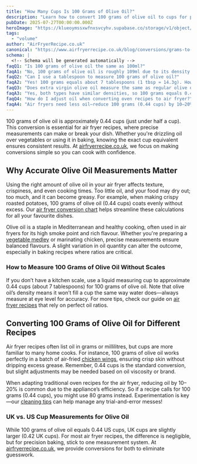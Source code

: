 ```yaml
---
title: "How Many Cups Is 100 Grams of Olive Oil?"
description: "Learn how to convert 100 grams of olive oil to cups for perfect air fryer recipes. Get accurate measurements and cooking tips in seconds!"
pubDate: 2025-07-27T00:00:00.000Z
heroImage: "https://klueoymssxwfnxsvcyhv.supabase.co/storage/v1/object/public/Shmucket/how-many-cups-is-100-grams-of-olive-oil.webp"
tags:
  - "volume"
author: "AirFryerRecipe.co.uk"
canonical: "https://www.airfryerrecipe.co.uk/blog/conversions/grams-to-cups/how-many-cups-is-100-grams-of-olive-oil"
schema: |
  <!-- Schema will be generated automatically -->
faqQ1: "Is 100 grams of olive oil the same as 100ml?"
faqA1: "No, 100 grams of olive oil is roughly 109ml due to its density (0.92 g/ml). Grams measure weight, while millilitres measure volume. For air frying, the slight difference usually doesn’t impact results, but for baking, use a scale."
faqQ2: "Can I use a tablespoon to measure 100 grams of olive oil?"
faqA2: "Yes! 100 grams equals about 7 tablespoons (1 tbsp ≈ 14.3g). However, tablespoons vary slightly by region, so for recipes like air-fried <a href=https://www.airfryerrecipe.co.uk/recipe-category/dessert>desserts</a>, a scale is more reliable."
faqQ3: "Does extra virgin olive oil measure the same as regular olive oil?"
faqA3: "Yes, both types have similar densities, so 100 grams equals 0.44 cups regardless. Extra virgin oil may pour more slowly due to viscosity, but the volume remains consistent."
faqQ4: "How do I adjust oil when converting oven recipes to air fryer?"
faqA4: "Air fryers need less oil—reduce 100 grams (0.44 cups) by 10–20% to prevent greasiness. For example, use 80 grams for crispy <a href=https://www.airfryerrecipe.co.uk/recipe-category/potatoes>potatoes</a>. Always pat excess oil off ingredients before cooking."
---
```

<p>100 grams of olive oil is approximately 0.44 cups (just under half a cup). This conversion is essential for air fryer recipes, where precise measurements can make or break your dish. Whether you're drizzling oil over vegetables or using it in baking, knowing the exact cup equivalent ensures consistent results. At <a href=https://www.airfryerrecipe.co.uk/>airfryerrecipe.co.uk</a>, we focus on making conversions simple so you can cook with confidence.</p>

<h2>Why Accurate Olive Oil Measurements Matter</h2>  
<p>Using the right amount of olive oil in your air fryer affects texture, crispiness, and even cooking times. Too little oil, and your food may dry out; too much, and it can become greasy. For example, when making crispy roasted potatoes, 100 grams of olive oil (0.44 cups) coats evenly without excess. Our <a href=https://www.airfryerrecipe.co.uk/air-fryer-conversion-chart>air fryer conversion chart</a> helps streamline these calculations for all your favourite dishes.</p>  
<p>Olive oil is a staple in Mediterranean and healthy cooking, often used in air fryers for its high smoke point and rich flavour. Whether you're preparing a <a href=https://www.airfryerrecipe.co.uk/recipe-category/vegetables>vegetable medley</a> or marinating chicken, precise measurements ensure balanced flavours. A slight variation in oil quantity can alter the outcome, especially in baking recipes where ratios are critical.</p>  

<h3>How to Measure 100 Grams of Olive Oil Without Scales</h3>  
<p>If you don’t have a kitchen scale, use a liquid measuring cup to approximate 0.44 cups (about 7 tablespoons) for 100 grams of olive oil. Note that olive oil’s density means it won’t fill a cup the same way water does—always measure at eye level for accuracy. For more tips, check our guide on <a href=https://www.airfryerrecipe.co.uk/recipes>air fryer recipes</a> that rely on perfect oil ratios.</p>  

<h2>Converting 100 Grams of Olive Oil for Different Recipes</h2>  
<p>Air fryer recipes often list oil in grams or millilitres, but cups are more familiar to many home cooks. For instance, 100 grams of olive oil works perfectly in a batch of air-fried <a href=https://www.airfryerrecipe.co.uk/recipe-category/chicken>chicken wings</a>, ensuring crisp skin without dripping excess grease. Remember, 0.44 cups is the standard conversion, but slight adjustments may be needed based on oil viscosity or brand.</p>  
<p>When adapting traditional oven recipes for the air fryer, reducing oil by 10–20% is common due to the appliance’s efficiency. So if a recipe calls for 100 grams (0.44 cups), you might use 80 grams instead. Experimentation is key—our <a href=https://www.airfryerrecipe.co.uk/air-fryer-cleaner>cleaning tips</a> can help manage any trial-and-error messes!</p>  

<h3>UK vs. US Cup Measurements for Olive Oil</h3>  
<p>While 100 grams of olive oil equals 0.44 US cups, UK cups are slightly larger (0.42 UK cups). For most air fryer recipes, the difference is negligible, but for precision baking, stick to one measurement system. At <a href=https://www.airfryerrecipe.co.uk/>airfryerrecipe.co.uk</a>, we provide conversions for both to eliminate guesswork.</p>
